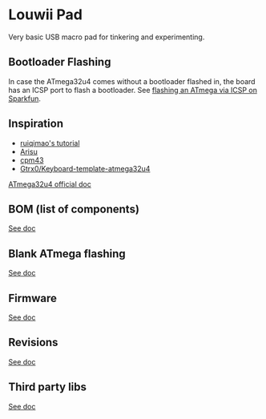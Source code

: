 # Louwii Pad

Very basic USB macro pad for tinkering and experimenting.

## Bootloader Flashing

In case the ATmega32u4 comes without a bootloader flashed in, the board has an ICSP port to flash a bootloader. See [flashing an ATmega via ICSP on Sparkfun](https://learn.sparkfun.com/tutorials/installing-an-arduino-bootloader/all).

## Inspiration

* [ruiqimao's tutorial](https://github.com/ruiqimao/keyboard-pcb-guide)
* [Arisu](https://github.com/FateNozomi/arisu-pcb)
* [cpm43](https://github.com/Gtrx0/cpm43)
* [Gtrx0/Keyboard-template-atmega32u4](https://github.com/Gtrx0/Keyboard-template-atmega32u4)

[ATmega32u4 official doc](http://ww1.microchip.com/downloads/en/devicedoc/atmel-7766-8-bit-avr-atmega16u4-32u4_datasheet.pdf)

## BOM (list of components)

[See doc](BOM.md)

## Blank ATmega flashing

[See doc](ATMEGA.md)

## Firmware

[See doc](FIRMWARE.md)

## Revisions

[See doc](REVISIONS.md)

## Third party libs

[See doc](LIBS.md)
